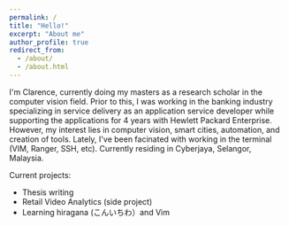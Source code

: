 ```yaml
---
permalink: /
title: "Hello!"
excerpt: "About me"
author_profile: true
redirect_from: 
  - /about/
  - /about.html
---
```


I'm Clarence, currently doing my masters as a research scholar in the computer vision field. Prior to this, I was working in the banking industry specializing in service delivery as an application service developer while supporting the applications for 4 years with Hewlett Packard Enterprise. However, my interest lies in computer vision, smart cities, automation, and creation of tools. Lately, I've been facinated with working in the terminal (VIM, Ranger, SSH, etc). Currently residing in Cyberjaya, Selangor, Malaysia.

Current projects:
* Thesis writing
* Retail Video Analytics (side project)
* Learning hiragana (こんいちわ）and Vim


